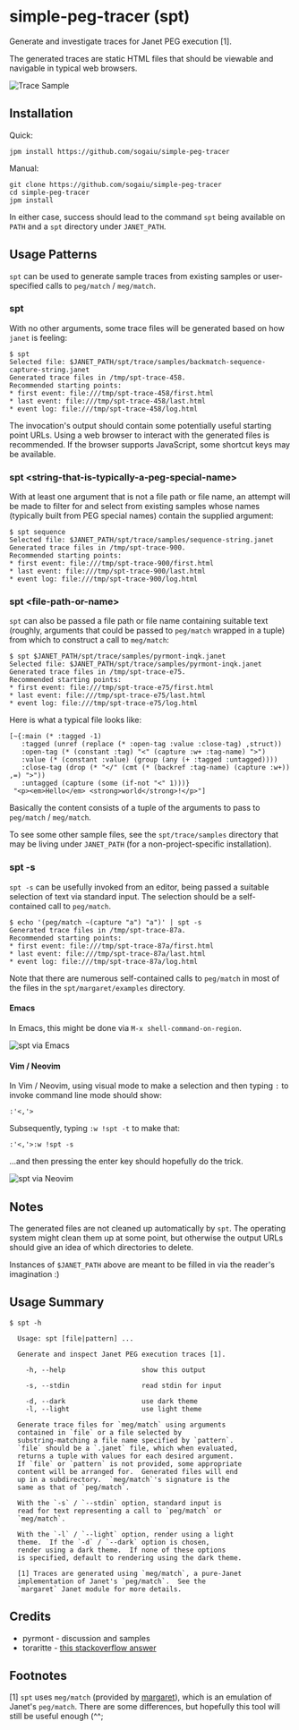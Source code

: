 # simple-peg-tracer (spt)

Generate and investigate traces for Janet PEG execution [1].

The generated traces are static HTML files that should be viewable and
navigable in typical web browsers.

![Trace Sample](spt-trace-sample.png?raw=true "Trace Sample")

## Installation

Quick:

```
jpm install https://github.com/sogaiu/simple-peg-tracer
```

Manual:

```
git clone https://github.com/sogaiu/simple-peg-tracer
cd simple-peg-tracer
jpm install
```

In either case, success should lead to the command `spt` being
available on `PATH` and a `spt` directory under `JANET_PATH`.

## Usage Patterns

`spt` can be used to generate sample traces from existing samples or
user-specified calls to `peg/match` / `meg/match`.

### spt

With no other arguments, some trace files will be generated based on 
how `janet` is feeling:

```
$ spt
Selected file: $JANET_PATH/spt/trace/samples/backmatch-sequence-capture-string.janet
Generated trace files in /tmp/spt-trace-458.
Recommended starting points:
* first event: file:///tmp/spt-trace-458/first.html
* last event: file:///tmp/spt-trace-458/last.html
* event log: file:///tmp/spt-trace-458/log.html
```

The invocation's output should contain some potentially useful
starting point URLs.  Using a web browser to interact with the
generated files is recommended.  If the browser supports JavaScript,
some shortcut keys may be available.

### spt \<string-that-is-typically-a-peg-special-name\>

With at least one argument that is not a file path or file name, an
attempt will be made to filter for and select from existing samples
whose names (typically built from PEG special names) contain the
supplied argument:

```
$ spt sequence
Selected file: $JANET_PATH/spt/trace/samples/sequence-string.janet
Generated trace files in /tmp/spt-trace-900.
Recommended starting points:
* first event: file:///tmp/spt-trace-900/first.html
* last event: file:///tmp/spt-trace-900/last.html
* event log: file:///tmp/spt-trace-900/log.html
```

### spt \<file-path-or-name\>

`spt` can also be passed a file path or file name containing suitable
text (roughly, arguments that could be passed to `peg/match` wrapped
in a tuple) from which to construct a call to `meg/match`:

```
$ spt $JANET_PATH/spt/trace/samples/pyrmont-inqk.janet
Selected file: $JANET_PATH/spt/trace/samples/pyrmont-inqk.janet
Generated trace files in /tmp/spt-trace-e75.
Recommended starting points:
* first event: file:///tmp/spt-trace-e75/first.html
* last event: file:///tmp/spt-trace-e75/last.html
* event log: file:///tmp/spt-trace-e75/log.html
```

Here is what a typical file looks like:

```janet
[~{:main (* :tagged -1)
   :tagged (unref (replace (* :open-tag :value :close-tag) ,struct))
   :open-tag (* (constant :tag) "<" (capture :w+ :tag-name) ">")
   :value (* (constant :value) (group (any (+ :tagged :untagged))))
   :close-tag (drop (* "</" (cmt (* (backref :tag-name) (capture :w+)) ,=) ">"))
   :untagged (capture (some (if-not "<" 1)))}
 "<p><em>Hello</em> <strong>world</strong>!</p>"]
```

Basically the content consists of a tuple of the arguments to pass to
`peg/match` / `meg/match`.

To see some other sample files, see the `spt/trace/samples` directory that
may be living under `JANET_PATH` (for a non-project-specific
installation).

### spt -s

`spt -s` can be usefully invoked from an editor, being passed a
suitable selection of text via standard input.  The selection should
be a self-contained call to `peg/match`.

```
$ echo '(peg/match ~(capture "a") "a")' | spt -s
Generated trace files in /tmp/spt-trace-87a.
Recommended starting points:
* first event: file:///tmp/spt-trace-87a/first.html
* last event: file:///tmp/spt-trace-87a/last.html
* event log: file:///tmp/spt-trace-87a/log.html
```

Note that there are numerous self-contained calls to `peg/match` in
most of the files in the `spt/margaret/examples` directory.

#### Emacs

In Emacs, this might be done via `M-x shell-command-on-region`.

![spt via Emacs](spt-s-via-emacs.png?raw=true "spt via Emacs")

#### Vim / Neovim

In Vim / Neovim, using visual mode to make a selection and then typing
`:` to invoke command line mode should show:

```
:'<,'>
```

Subsequently, typing `:w !spt -t` to make that:

```
:'<,'>:w !spt -s
```

...and then pressing the enter key should hopefully do the trick.

![spt via Neovim](spt-s-via-neovim.png?raw=true "spt via Neovim")

## Notes

The generated files are not cleaned up automatically by `spt`.  The
operating system might clean them up at some point, but otherwise the
output URLs should give an idea of which directories to delete.

Instances of `$JANET_PATH` above are meant to be filled in via the
reader's imagination :)

## Usage Summary

```
$ spt -h

  Usage: spt [file|pattern] ...

  Generate and inspect Janet PEG execution traces [1].

    -h, --help                   show this output

    -s, --stdin                  read stdin for input

    -d, --dark                   use dark theme
    -l, --light                  use light theme

  Generate trace files for `meg/match` using arguments
  contained in `file` or a file selected by
  substring-matching a file name specified by `pattern`.
  `file` should be a `.janet` file, which when evaluated,
  returns a tuple with values for each desired argument.
  If `file` or `pattern` is not provided, some appropriate
  content will be arranged for.  Generated files will end
  up in a subdirectory.  `meg/match`'s signature is the
  same as that of `peg/match`.

  With the `-s` / `--stdin` option, standard input is
  read for text representing a call to `peg/match` or
  `meg/match`.

  With the `-l` / `--light` option, render using a light
  theme.  If the `-d` / `--dark` option is chosen,
  render using a dark theme.  If none of these options
  is specified, default to rendering using the dark theme.

  [1] Traces are generated using `meg/match`, a pure-Janet
  implementation of Janet's `peg/match`.  See the
  `margaret` Janet module for more details.
```

## Credits

* pyrmont - discussion and samples
* toraritte - [this stackoverflow answer](https://stackoverflow.com/a/5373376)

## Footnotes

[1] `spt` uses `meg/match` (provided by
[margaret](https://github.com/sogaiu/margaret)), which is an emulation
of Janet's `peg/match`.  There are some differences, but hopefully
this tool will still be useful enough (^^;